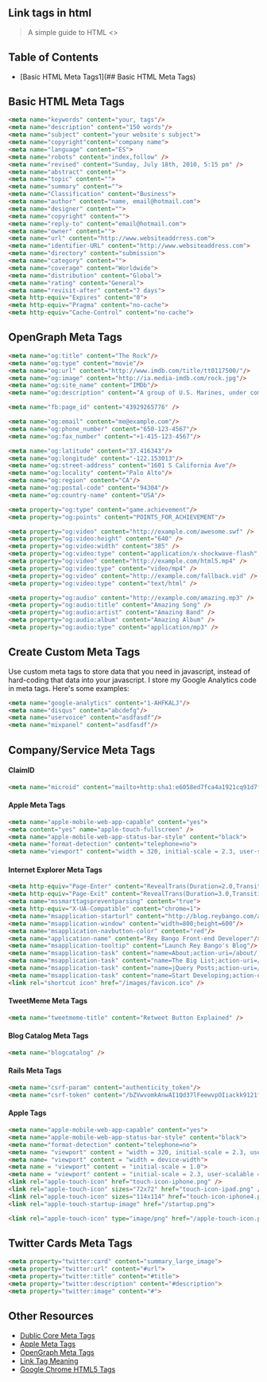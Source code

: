 
## Link tags in html
> A simple guide to HTML <>

## Table of Contents
- [Basic HTML Meta Tags1](## Basic HTML Meta Tags)

## Basic HTML Meta Tags

``` html
<meta name="keywords" content="your, tags"/>
<meta name="description" content="150 words"/>
<meta name="subject" content="your website's subject">
<meta name="copyright"content="company name">
<meta name="language" content="ES">
<meta name="robots" content="index,follow" />
<meta name="revised" content="Sunday, July 18th, 2010, 5:15 pm" />
<meta name="abstract" content="">
<meta name="topic" content="">
<meta name="summary" content="">
<meta name="Classification" content="Business">
<meta name="author" content="name, email@hotmail.com">
<meta name="designer" content="">
<meta name="copyright" content="">
<meta name="reply-to" content="email@hotmail.com">
<meta name="owner" content="">
<meta name="url" content="http://www.websiteaddrress.com">
<meta name="identifier-URL" content="http://www.websiteaddress.com">
<meta name="directory" content="submission">
<meta name="category" content="">
<meta name="coverage" content="Worldwide">
<meta name="distribution" content="Global">
<meta name="rating" content="General">
<meta name="revisit-after" content="7 days">
<meta http-equiv="Expires" content="0">
<meta http-equiv="Pragma" content="no-cache">
<meta http-equiv="Cache-Control" content="no-cache">
```

## OpenGraph Meta Tags

``` html
<meta name="og:title" content="The Rock"/>
<meta name="og:type" content="movie"/>
<meta name="og:url" content="http://www.imdb.com/title/tt0117500/"/>
<meta name="og:image" content="http://ia.media-imdb.com/rock.jpg"/>
<meta name="og:site_name" content="IMDb"/>
<meta name="og:description" content="A group of U.S. Marines, under command of..."/>

<meta name="fb:page_id" content="43929265776" />

<meta name="og:email" content="me@example.com"/>
<meta name="og:phone_number" content="650-123-4567"/>
<meta name="og:fax_number" content="+1-415-123-4567"/>

<meta name="og:latitude" content="37.416343"/>
<meta name="og:longitude" content="-122.153013"/>
<meta name="og:street-address" content="1601 S California Ave"/>
<meta name="og:locality" content="Palo Alto"/>
<meta name="og:region" content="CA"/>
<meta name="og:postal-code" content="94304"/>
<meta name="og:country-name" content="USA"/>

<meta property="og:type" content="game.achievement"/>
<meta property="og:points" content="POINTS_FOR_ACHIEVEMENT"/>

<meta property="og:video" content="http://example.com/awesome.swf" />
<meta property="og:video:height" content="640" />
<meta property="og:video:width" content="385" />
<meta property="og:video:type" content="application/x-shockwave-flash" />
<meta property="og:video" content="http://example.com/html5.mp4" />
<meta property="og:video:type" content="video/mp4" />
<meta property="og:video" content="http://example.com/fallback.vid" />
<meta property="og:video:type" content="text/html" />

<meta property="og:audio" content="http://example.com/amazing.mp3" />
<meta property="og:audio:title" content="Amazing Song" />
<meta property="og:audio:artist" content="Amazing Band" />
<meta property="og:audio:album" content="Amazing Album" />
<meta property="og:audio:type" content="application/mp3" />
```

## Create Custom Meta Tags

Use custom meta tags to store data that you need in javascript, instead of hard-coding that data into your javascript.  I store my Google Analytics code in meta tags.  Here's some examples:

``` html
<meta name="google-analytics" content="1-AHFKALJ"/>
<meta name="disqus" content="abcdefg"/>
<meta name="uservoice" content="asdfasdf"/>
<meta name="mixpanel" content="asdfasdf"/>
```

## Company/Service Meta Tags

#### ClaimID

``` html
<meta name="microid" content="mailto+http:sha1:e6058ed7fca4a1921cq91d7f1f3b8736cd3cc1g7" />
```
    
#### Apple Meta Tags

``` html
<meta name="apple-mobile-web-app-capable" content="yes">
<meta content="yes" name="apple-touch-fullscreen" />
<meta name="apple-mobile-web-app-status-bar-style" content="black">
<meta name="format-detection" content="telephone=no">
<meta name="viewport" content="width = 320, initial-scale = 2.3, user-scalable = no">
```

#### Internet Explorer Meta Tags

``` html
<meta http-equiv="Page-Enter" content="RevealTrans(Duration=2.0,Transition=2)" />
<meta http-equiv="Page-Exit" content="RevealTrans(Duration=3.0,Transition=12)" />
<meta name="mssmarttagspreventparsing" content="true">
<meta http-equiv="X-UA-Compatible" content="chrome=1">
<meta name="msapplication-starturl" content="http://blog.reybango.com/about/"/>
<meta name="msapplication-window" content="width=800;height=600"/>
<meta name="msapplication-navbutton-color" content="red"/>
<meta name="application-name" content="Rey Bango Front-end Developer"/>
<meta name="msapplication-tooltip" content="Launch Rey Bango's Blog"/>
<meta name="msapplication-task" content="name=About;action-uri=/about/;icon-uri=/images/about.ico" />
<meta name="msapplication-task" content="name=The Big List;action-uri=/the-big-list-of-javascript-css-and-html-development-tools-libraries-projects-and-books/;icon-uri=/images/list_links.ico" />
<meta name="msapplication-task" content="name=jQuery Posts;action-uri=/category/jquery/;icon-uri=/images/jquery.ico" />
<meta name="msapplication-task" content="name=Start Developing;action-uri=/category/javascript/;icon-uri=/images/script.ico" />
<link rel="shortcut icon" href="/images/favicon.ico" />
```

#### TweetMeme Meta Tags

``` html
<meta name="tweetmeme-title" content="Retweet Button Explained" />
```

#### Blog Catalog Meta Tags

``` html
<meta name="blogcatalog" />
```

#### Rails Meta Tags

``` html
<meta name="csrf-param" content="authenticity_token"/>
<meta name="csrf-token" content="/bZVwvomkAnwAI1Qd37lFeewvpOIiackk9121fFwWwc="/>
```

#### Apple Tags

``` html
<meta name="apple-mobile-web-app-capable" content="yes">
<meta name="apple-mobile-web-app-status-bar-style" content="black">
<meta name="format-detection" content="telephone=no">
<meta name= "viewport" content = "width = 320, initial-scale = 2.3, user-scalable = no">
<meta name= "viewport" content = "width = device-width">
<meta name = "viewport" content = "initial-scale = 1.0">
<meta name = "viewport" content = "initial-scale = 2.3, user-scalable = no">
<link rel="apple-touch-icon" href="touch-icon-iphone.png" />
<link rel="apple-touch-icon" sizes="72x72" href="touch-icon-ipad.png" />
<link rel="apple-touch-icon" sizes="114x114" href="touch-icon-iphone4.png" />
<link rel="apple-touch-startup-image" href="/startup.png">

<link rel="apple-touch-icon" type="image/png" href="/apple-touch-icon.png" />
```
    

## Twitter Cards Meta Tags
```html
<meta property="twitter:card" content="summary_large_image">
<meta property="twitter:url" content="#url">
<meta property="twitter:title" content="#title">
<meta property="twitter:description" content="#description">
<meta property="twitter:image" content="#">
```
## Other Resources

- [Dublic Core Meta Tags](http://www.seoconsultants.com/meta-tags/dublin/)
- [Apple Meta Tags](http://developer.apple.com/safari/library/documentation/appleapplications/reference/safarihtmlref/articles/metatags.html)
- [OpenGraph Meta Tags](http://opengraphprotocol.org/)
- [Link Tag Meaning](http://intertwingly.net/wiki/pie/LinkTagMeaning)
- [Google Chrome HTML5 Tags](http://www.html5rocks.com/)
